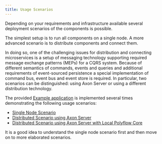 ```yaml
---
title: Usage Scenarios
---
```


Depending on your requirements and infrastructure available several deployment scenarios of the components is possible.

The simplest setup is to run all components on a single node. A more advanced scenario is to distribute components and connect them.

In doing so, one of the challenging issues for distribution and connecting microservices is a setup of messaging technology
supporting required message exchange patterns (MEPs) for a CQRS system. Because of different semantics of commands,
events and queries and additional requirements of event-sourced persistence a special implementation of
command bus, event bus and event store is required. In particular, two scenarios can be distinguished: using Axon Server
or using a different distribution technology.

The provided [Example application](../example-approval.md) is implemented several times demonstrating the following usage scenarios:

* [Single Node Scenario](single-node.md)
* [Distributed Scenario using Axon Server](distributed-axon-server.md)
* [Distributed Scenario using Axon Server with Local Polyflow Core](distributed-axon-server-local.md)

It is a good idea to understand the single node scenario first and then move on to more elaborated scenarios.
